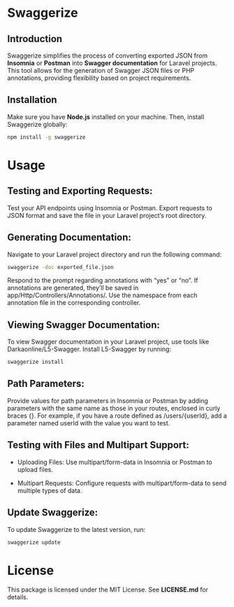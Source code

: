 # Swaggerize

## Introduction

Swaggerize simplifies the process of converting exported JSON from **Insomnia** or **Postman** into **Swagger documentation** for Laravel projects. This tool allows for the generation of Swagger JSON files or PHP annotations, providing flexibility based on project requirements.
## Installation

Make sure you have **Node.js** installed on your machine. Then, install Swaggerize globally:

```bash
npm install -g swaggerize
```
# Usage

## Testing and Exporting Requests:

Test your API endpoints using Insomnia or Postman.
Export requests to JSON format and save the file in your Laravel project’s root directory.
## Generating Documentation:
Navigate to your Laravel project directory and run the following command:

``` bash
swaggerize -doc exported_file.json
```
Respond to the prompt regarding annotations with “yes” or “no”. If annotations are generated, they’ll be saved in app/Http/Controllers/Annotations/. Use the namespace from each annotation file in the corresponding controller.
## Viewing Swagger Documentation:
To view Swagger documentation in your Laravel project, use tools like Darkaonline/L5-Swagger. Install L5-Swagger by running:

```bash
swaggerize install
```

##  Path Parameters:

Provide values for path parameters in Insomnia or Postman by adding parameters with the same name as those in your routes, enclosed in curly braces {}. For example, if you have a route defined as /users/{userId}, add a parameter named userId with the value you want to test.

## Testing with Files and Multipart Support:

- Uploading Files: Use multipart/form-data in Insomnia or Postman to upload files.

- Multipart Requests: Configure requests with multipart/form-data to send multiple types of data.
##  Update Swaggerize:
To update Swaggerize to the latest version, run:
```bash
swaggerize update
```
# License

This package is licensed under the MIT License. See **LICENSE.md** for details.
